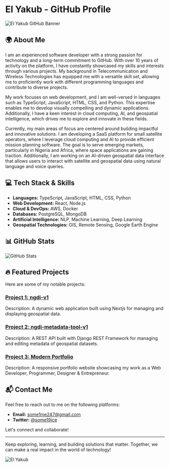 # El Yakub - GitHub Profile

![El Yakub GitHub Banner](https://github.com/Some19ice/Some19ice/blob/main/github_banner.png)

## 🌍 About Me

I am an experienced software developer with a strong passion for technology and a long-term commitment to GitHub. With over 10 years of activity on the platform, I have constantly showcased my skills and interests through various projects. My background in Telecommunication and Wireless Technologies has equipped me with a versatile skill set, allowing me to proficiently work with different programming languages and contribute to diverse projects.

My work focuses on web development, and I am well-versed in languages such as TypeScript, JavaScript, HTML, CSS, and Python. This expertise enables me to develop visually compelling and dynamic applications. Additionally, I have a keen interest in cloud computing, AI, and geospatial intelligence, which drives me to explore and innovate in these fields.

Currently, my main areas of focus are centered around building impactful and innovative solutions. I am developing a SaaS platform for small satellite operators, where I leverage cloud computing and AI to provide efficient mission planning software. The goal is to serve emerging markets, particularly in Nigeria and Africa, where space applications are gaining traction. Additionally, I am working on an AI-driven geospatial data interface that allows users to interact with satellite and geospatial data using natural language and voice queries.

## 💻 Tech Stack & Skills

- **Languages:** TypeScript, JavaScript, HTML, CSS, Python
- **Web Development:** React, Node.js
- **Cloud & DevOps:** AWS, Docker
- **Databases:** PostgreSQL, MongoDB
- **Artificial Intelligence:** NLP, Machine Learning, Deep Learning
- **Geospatial Technologies:** GIS, Remote Sensing, Google Earth Engine

## 📊 GitHub Stats

![GitHub Stats](https://github-readme-stats.vercel.app/api?username=Some19ice&show_icons=true&theme=radical)

## 🔥 Featured Projects

Here are some of my notable projects:

### [Project 1: ngdi-v1](https://github.com/Some19ice/ngdi-v1)

Description: A dynamic web application built using Nextjs for managing and displaying geospatial data.

### [Project 2: ngdi-metadata-tool-v1](https://github.com/Some19ice/ngdi-metadata-tool-v1)

Description: A REST API built with Django REST Framework for managing and editing metadata of geospatial datasets.

### [Project 3: Modern Portfolio](https://some19ice.github.io/modern_portfolio/)

Description: A responsive portfolio website showcasing my work as a Web Developer, Programmer, Designer & Entrepreneur.

## 📬 Contact Me

Feel free to reach out to me on the following platforms:

- **Email:** [some1me247@gmail.com](mailto:some1me247@gmail.com)
- **Twitter:** [@some19ice](https://twitter.com/some19ice)

Let's connect and collaborate!

---

Keep exploring, learning, and building solutions that matter. Together, we can make a real impact in the world of technology!

![El Yakub](https://github.com/Some19ice/Some19ice/blob/main/octocat.png)
